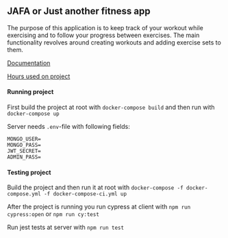 ## JAFA or Just another fitness app

The purpose of this application is to keep track of your workout while exercising and to follow your progress between exercises. The main functionality revolves around creating workouts and adding exercise sets to them.

[Documentation](https://github.com/ollikehy/jafa/blob/master/documentation/rootdocument.md)

[Hours used on project](https://github.com/ollikehy/jafa/blob/master/documentation/hours.md)


#### Running project

First build the project at root with `docker-compose build` and then run with `docker-compose up`

Server needs `.env`-file with following fields:
```
MONGO_USER=
MONGO_PASS=
JWT_SECRET=
ADMIN_PASS=
```

#### Testing project

Build the project and then run it at root with `docker-compose -f docker-compose.yml -f docker-compose-ci.yml up`

After the project is running you run cypress at client with `npm run cypress:open` or `npm run cy:test`

Run jest tests at server with  `npm run test`
